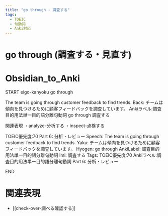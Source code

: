 ```yaml
---
title: "go through - 調査する"
tags:
  - TOEIC
  - 句動詞
  - Anki対応
---
```


# go through (調査する・見直す)

# Obsidian_to_Anki
START
eigo-kanyoku
go through

The team is going through customer feedback to find trends.
Back: 
チームは傾向を見つけるために顧客フィードバックを調査しています。
Ankiラベル:調査目的用法単一目的語分離句動詞
go through
調査する

関連表現
・analyze-分析する
・inspect-点検する

TOEIC優先度:70
Part 6: 分析・レビュー
Speech: The team is going through customer feedback to find trends.
Yaku: チームは傾向を見つけるために顧客フィードバックを調査しています。
Hyogen: go through
AnkiLabel: 調査目的用法単一目的語分離句動詞
Imi: 調査する
Tags: TOEIC優先度:70 Ankiラベル:調査目的用法単一目的語分離句動詞 Part 6: 分析・レビュー
<!--ID: 1755038902185-->
END

# 関連表現
- [[check-over-調べる確認する]]

